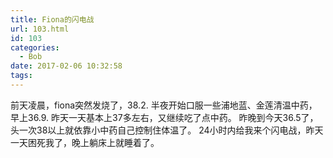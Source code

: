 ```yaml
---
title: Fiona的闪电战
url: 103.html
id: 103
categories:
  - Bob
date: 2017-02-06 10:32:58
tags:
---
```


前天凌晨，fiona突然发烧了，38.2. 半夜开始口服一些浦地蓝、金莲清温中药，早上36.9. 昨天一天基本上37多左右，又继续吃了点中药。 昨晚到今天36.5了，头一次38以上就依靠小中药自己控制住体温了。 24小时内给我来个闪电战，昨天一天困死我了，晚上躺床上就睡着了。